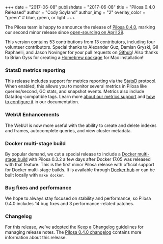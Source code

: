 +++
date = "2017-06-08"
publishdate = "2017-06-08"
title = "Pilosa 0.4.0 Released"
author = "Cody Soyland"
author_img = "2"
overlay_color = "green" # blue, green, or light
+++

The Pilosa team is happy to announce the release of [Pilosa 0.4.0](https://github.com/pilosa/pilosa/releases/tag/v0.4.0), marking our second minor release since [open-sourcing on April 29](/blog/hello-world/).

This version contains 53 contributions from 13 contributors, including four volunteer contributors. Special thanks to Alexander Guz, Damian Gryski, Gil Raphaelli, and Jason Novinger for your pull requests on [Github](https://github.com/pilosa/pilosa)! Also thanks to Brian Gyss for creating a [Homebrew package](https://github.com/Homebrew/homebrew-core/pull/13251) for Mac installation!

<!--more-->

### StatsD metrics reporting

This release includes support for metrics reporting via the [StatsD](https://github.com/etsy/statsd) protocol. When enabled, this allows you to monitor several metrics in Pilosa like queries/second, GC stats, and snapshot events. Metrics also include Datadog-compatible tags. Learn more [about our metrics support](/docs/administration/#metrics) and [how to configure it](/docs/configuration/#metric-service) in our documentation.

### WebUI Enhancements

The WebUI is now more useful with the ability to create and delete indexes and frames, autocomplete queries, and view cluster metadata.

### Docker multi-stage build

By popular demand, we cut a special release to include a [Docker multi-stage build](https://docs.docker.com/engine/userguide/eng-image/multistage-build/) with Pilosa 0.3.2 a few days after Docker 17.05 was released with that feature. This is the first minor Pilosa release with official support for Docker multi-stage builds. It is available through [Docker hub](https://hub.docker.com/r/pilosa/pilosa/) or can be built locally with `make docker`.

### Bug fixes and performance

We hope to always stay focused on stability and performance, so Pilosa 0.4.0 includes 14 bug fixes and 3 performance-related patches.

### Changelog

For this release, we've adopted the [Keep a Changelog](http://keepachangelog.com/) guidelines for managing release notes. The [Pilosa 0.4.0 changelog](https://github.com/pilosa/pilosa/blob/master/CHANGELOG.md) contains more information about this release.
